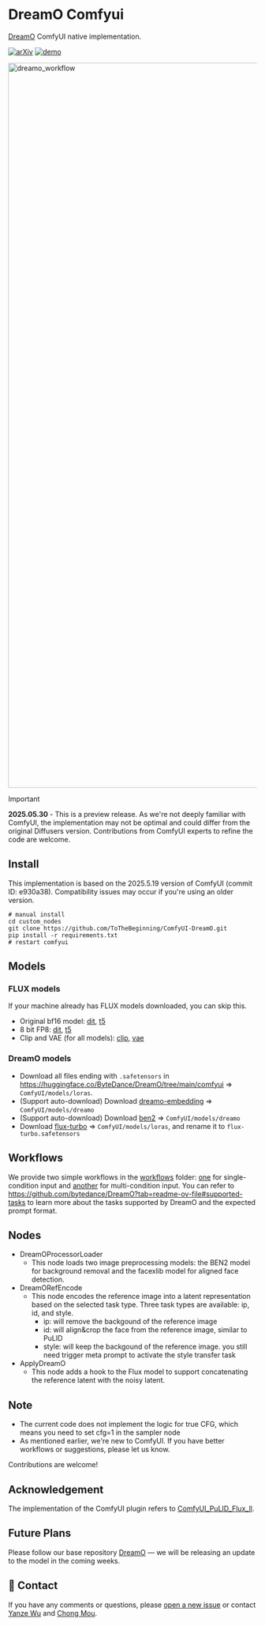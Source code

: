 # DreamO Comfyui
[DreamO](https://github.com/bytedance/DreamO) ComfyUI native implementation.

[![arXiv](https://img.shields.io/badge/arXiv-Paper-<COLOR>.svg)](https://arxiv.org/abs/2504.16915) [![demo](https://img.shields.io/badge/🤗-HuggingFace_Demo-orange)](https://huggingface.co/spaces/ByteDance/DreamO) <br>

<img width="1468" alt="dreamo_workflow" src="https://github.com/user-attachments/assets/6d5d3df9-1442-4d81-9bc7-2afa37d621bf" />


> [!Important]  
> **2025.05.30** - This is a preview release. As we're not deeply familiar with ComfyUI, the implementation may not be optimal and could differ from the original Diffusers version. Contributions from ComfyUI experts to refine the code are welcome.


## Install
This implementation is based on the 2025.5.19 version of ComfyUI (commit ID: e930a38). Compatibility issues may occur if you're using an older version.
```shell
# manual install
cd custom_nodes
git clone https://github.com/ToTheBeginning/ComfyUI-DreamO.git
pip install -r requirements.txt
# restart comfyui
```

## Models
### FLUX models
If your machine already has FLUX models downloaded, you can skip this.
- Original bf16 model: [dit](https://huggingface.co/black-forest-labs/FLUX.1-dev/blob/main/flux1-dev.safetensors), [t5](https://huggingface.co/comfyanonymous/flux_text_encoders/blob/main/t5xxl_fp16.safetensors)
- 8 bit FP8: [dit](https://huggingface.co/Comfy-Org/flux1-dev/blob/main/flux1-dev-fp8.safetensors), [t5](https://huggingface.co/comfyanonymous/flux_text_encoders/blob/main/t5xxl_fp8_e4m3fn.safetensors)
- Clip and VAE (for all models): [clip](https://huggingface.co/comfyanonymous/flux_text_encoders/blob/main/clip_l.safetensors), [vae](https://huggingface.co/black-forest-labs/FLUX.1-schnell/blob/main/ae.safetensors)

### DreamO models
- Download all files ending with `.safetensors` in https://huggingface.co/ByteDance/DreamO/tree/main/comfyui => `ComfyUI/models/loras`.
- (Support auto-download) Download [dreamo-embedding](https://huggingface.co/ByteDance/DreamO/blob/main/embedding.safetensors) => `ComfyUI/models/dreamo`
- (Support auto-download) Download [ben2](https://huggingface.co/PramaLLC/BEN2/blob/main/model.safetensors) => `ComfyUI/models/dreamo`
- Download [flux-turbo](https://huggingface.co/alimama-creative/FLUX.1-Turbo-Alpha/blob/main/diffusion_pytorch_model.safetensors) => `ComfyUI/models/loras`, and rename it to `flux-turbo.safetensors`

## Workflows
We provide two simple workflows in the [workflows](workflows) folder: [one](workflows/dreamo_comfyui.json) for single-condition input and [another](workflows/dreamo_comfyui_2cond.json) for multi-condition input. You can refer to https://github.com/bytedance/DreamO?tab=readme-ov-file#supported-tasks to learn more about the tasks supported by DreamO and the expected prompt format.


## Nodes
- DreamOProcessorLoader
  - This node loads two image preprocessing models: the BEN2 model for background removal and the facexlib model for aligned face detection.
- DreamORefEncode
  - This node encodes the reference image into a latent representation based on the selected task type. Three task types are available: ip, id, and style.
    - ip: will remove the backgound of the reference image
    - id: will align&crop the face from the reference image, similar to PuLID
    - style: will keep the backgound of the reference image. you still need trigger meta prompt to activate the style transfer task
- ApplyDreamO
  - This node adds a hook to the Flux model to support concatenating the reference latent with the noisy latent.

## Note
- The current code does not implement the logic for true CFG, which means you need to set cfg=1 in the sampler node
- As mentioned earlier, we're new to ComfyUI. If you have better workflows or suggestions, please let us know.

Contributions are welcome!

    
## Acknowledgement
The implementation of the ComfyUI plugin refers to [ComfyUI_PuLID_Flux_ll](https://github.com/lldacing/ComfyUI_PuLID_Flux_ll).

## Future Plans
Please follow our base repository [DreamO](https://github.com/bytedance/DreamO) — we will be releasing an update to the model in the coming weeks.


## :e-mail: Contact
If you have any comments or questions, please [open a new issue](https://github.com/xxx/xxx/issues/new/choose) or contact [Yanze Wu](https://tothebeginning.github.io/) and [Chong Mou](mailto:eechongm@gmail.com).

